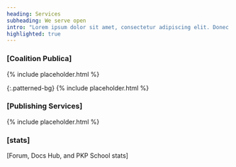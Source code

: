 ```yaml
---
heading: Services
subheading: We serve open
intro: "Lorem ipsum dolor sit amet, consectetur adipiscing elit. Donec malesuada felis vel lacus pharetra, ultrices tristique ante rhoncus. Morbi at diam ut tellus tincidunt varius. Donec vulputate dictum velit ut sollicitudin. Ut dictum libero sem, at dapibus ipsum accumsan eget. Phasellus sit amet pellentesque odio."
highlighted: true
---
```


### [Coalition Publica]

{% include placeholder.html %}

{:.patterned-bg}
{% include placeholder.html %}

### [Publishing Services]

{% include placeholder.html %}

### [stats]

[Forum, Docs Hub, and PKP School stats]
